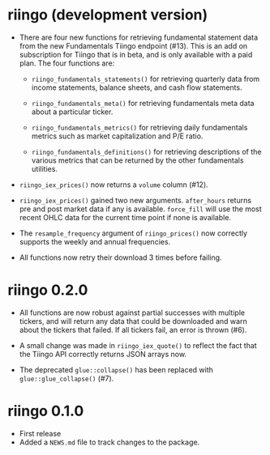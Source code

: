 # riingo (development version)

* There are four new functions for retrieving fundamental statement data from
  the new Fundamentals Tiingo endpoint (#13). This is an add on subscription for
  Tiingo that is in beta, and is only available with a paid plan. The four
  functions are:
  
  * `riingo_fundamentals_statements()` for retrieving quarterly data from
    income statements, balance sheets, and cash flow statements.
    
  * `riingo_fundamentals_meta()` for retrieving fundamentals meta data about
    a particular ticker.
    
  * `riingo_fundamentals_metrics()` for retrieving daily fundamentals metrics
    such as market capitalization and P/E ratio.
    
  * `riingo_fundamentals_definitions()` for retrieving descriptions of the
    various metrics that can be returned by the other fundamentals utilities.

* `riingo_iex_prices()` now returns a `volume` column (#12).

* `riingo_iex_prices()` gained two new arguments. `after_hours` returns pre
  and post market data if any is available. `force_fill` will use the most
  recent OHLC data for the current time point if none is available.

* The `resample_frequency` argument of `riingo_prices()` now correctly supports
  the weekly and annual frequencies.

* All functions now retry their download 3 times before failing.

# riingo 0.2.0

* All functions are now robust against partial successes with multiple tickers, 
and will return any data that could be downloaded and warn about the tickers
that failed. If all tickers fail, an error is thrown (#6).

* A small change was made in `riingo_iex_quote()` to reflect the fact that the 
Tiingo API correctly returns JSON arrays now. 

* The deprecated `glue::collapse()` has been replaced 
with `glue::glue_collapse()` (#7).

# riingo 0.1.0

* First release
* Added a `NEWS.md` file to track changes to the package.
